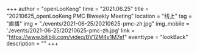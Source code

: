 ﻿+++
author = "openLooKeng"
time = "2021.06.25" 
title = "20210625_openLooKeng PMC Biweekly Meeting" 
location = "线上" 
tag = "直播"
img = "./events/2021-06-25/20210625-pmc-zh.jpg" 
img_mobile = './events/2021-06-25/20210625-pmc-zh.jpg'
link = "https://www.bilibili.com/video/BV12M4y1M7ef"
eventtype = "lookBack"
description = ""
+++

